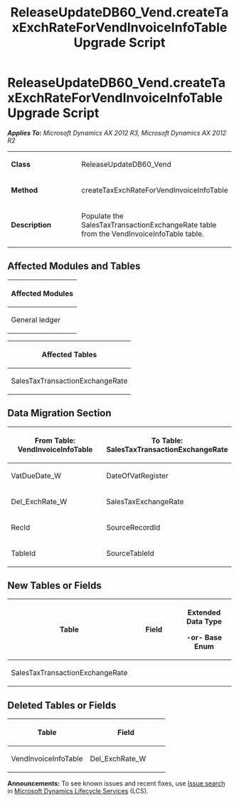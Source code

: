 ﻿---
title: ReleaseUpdateDB60_Vend.createTaxExchRateForVendInvoiceInfoTable Upgrade Script
TOCTitle: ReleaseUpdateDB60_Vend.createTaxExchRateForVendInvoiceInfoTable Upgrade Script
ms:assetid: 89a24546-bb12-6bd5-8921-ef1b829dc149
ms:mtpsurl: https://msdn.microsoft.com/en-us/library/JJ736384(v=AX.60)
ms:contentKeyID: 49709574
ms.date: 05/18/2015
mtps_version: v=AX.60
---

# ReleaseUpdateDB60\_Vend.createTaxExchRateForVendInvoiceInfoTable Upgrade Script 


_**Applies To:** Microsoft Dynamics AX 2012 R3, Microsoft Dynamics AX 2012 R2_

<table>
<colgroup>
<col style="width: 50%" />
<col style="width: 50%" />
</colgroup>
<tbody>
<tr class="odd">
<td><p><strong>Class</strong></p></td>
<td><p>ReleaseUpdateDB60_Vend</p></td>
</tr>
<tr class="even">
<td><p><strong>Method</strong></p></td>
<td><p>createTaxExchRateForVendInvoiceInfoTable</p></td>
</tr>
<tr class="odd">
<td><p><strong>Description</strong></p></td>
<td><p>Populate the SalesTaxTransactionExchangeRate table from the VendInvoiceInfoTable table.</p></td>
</tr>
</tbody>
</table>


## Affected Modules and Tables

<table>
<colgroup>
<col style="width: 100%" />
</colgroup>
<thead>
<tr class="header">
<th><p>Affected Modules</p></th>
</tr>
</thead>
<tbody>
<tr class="odd">
<td><p>General ledger</p></td>
</tr>
</tbody>
</table>


<table>
<colgroup>
<col style="width: 100%" />
</colgroup>
<thead>
<tr class="header">
<th><p>Affected Tables</p></th>
</tr>
</thead>
<tbody>
<tr class="odd">
<td><p>SalesTaxTransactionExchangeRate</p></td>
</tr>
</tbody>
</table>


## Data Migration Section

<table>
<colgroup>
<col style="width: 50%" />
<col style="width: 50%" />
</colgroup>
<thead>
<tr class="header">
<th><p>From Table: VendInvoiceInfoTable</p></th>
<th><p>To Table: SalesTaxTransactionExchangeRate</p></th>
</tr>
</thead>
<tbody>
<tr class="odd">
<td><p>VatDueDate_W</p></td>
<td><p>DateOfVatRegister</p></td>
</tr>
<tr class="even">
<td><p>Del_ExchRate_W</p></td>
<td><p>SalesTaxExchangeRate</p></td>
</tr>
<tr class="odd">
<td><p>RecId</p></td>
<td><p>SourceRecordId</p></td>
</tr>
<tr class="even">
<td><p>TableId</p></td>
<td><p>SourceTableId</p></td>
</tr>
</tbody>
</table>


## New Tables or Fields

<table>
<colgroup>
<col style="width: 33%" />
<col style="width: 33%" />
<col style="width: 33%" />
</colgroup>
<thead>
<tr class="header">
<th><p>Table</p></th>
<th><p>Field</p></th>
<th><p>Extended Data Type</p>
<p>-or- Base Enum</p></th>
</tr>
</thead>
<tbody>
<tr class="odd">
<td><p>SalesTaxTransactionExchangeRate</p></td>
<td><p></p></td>
<td><p></p></td>
</tr>
</tbody>
</table>


## Deleted Tables or Fields

<table>
<colgroup>
<col style="width: 50%" />
<col style="width: 50%" />
</colgroup>
<thead>
<tr class="header">
<th><p>Table</p></th>
<th><p>Field</p></th>
</tr>
</thead>
<tbody>
<tr class="odd">
<td><p>VendInvoiceInfoTable</p></td>
<td><p>Del_ExchRate_W</p></td>
</tr>
</tbody>
</table>

  
**Announcements:** To see known issues and recent fixes, use [Issue search](http://go.microsoft.com/fwlink/?linkid=389258) in [Microsoft Dynamics Lifecycle Services](http://go.microsoft.com/fwlink/?linkid=306505) (LCS).

